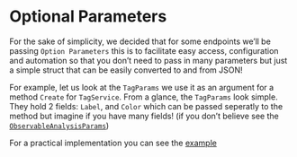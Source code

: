 # Optional Parameters
For the sake of simplicity, we decided that for some endpoints we’ll be passing `Option Parameters` this is to facilitate easy access, configuration and automation so that you don’t need to pass in many parameters but just a simple struct that can be easily converted to and from JSON!

For example, let us look at the `TagParams` we use it as an argument for a method `Create` for `TagService`. From a glance, the `TagParams` look simple. They hold 2 fields: `Label`, and `Color` which can be passed seperatly to the method but imagine if you have many fields! (if you don’t believe see the [`ObservableAnalysisParams`](../../gothreatmatrix/analysis.go))

For a practical implementation you can see the [example](./optionalParams.go)